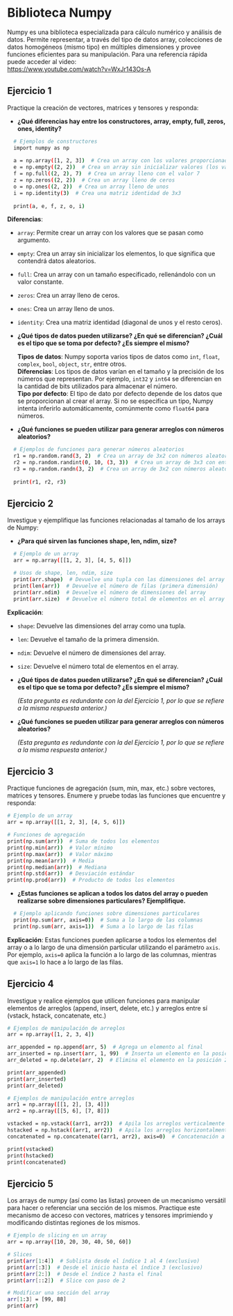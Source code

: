 # Biblioteca Numpy

Numpy es una biblioteca especializada para cálculo numérico y análisis de datos. Permite representar, a través del tipo de datos array, colecciones de datos homogéneos (mismo tipo) en múltiples dimensiones y provee funciones eficientes para su manipulación. Para una referencia rápida puede acceder al video:  
https://www.youtube.com/watch?v=WxJr143Os-A

## Ejercicio 1

Practique la creación de vectores, matrices y tensores y responda:

- **¿Qué diferencias hay entre los constructores, array, empty, full, zeros, ones, identity?**

```bash
  # Ejemplos de constructores
  import numpy as np
  
  a = np.array([1, 2, 3])  # Crea un array con los valores proporcionados
  e = np.empty((2, 2))  # Crea un array sin inicializar valores (los valores serán aleatorios)
  f = np.full((2, 2), 7)  # Crea un array lleno con el valor 7
  z = np.zeros((2, 2))  # Crea un array lleno de ceros
  o = np.ones((2, 2))  # Crea un array lleno de unos
  i = np.identity(3)  # Crea una matriz identidad de 3x3
  
  print(a, e, f, z, o, i)
```

  **Diferencias**:  
  - `array`: Permite crear un array con los valores que se pasan como argumento.
  - `empty`: Crea un array sin inicializar los elementos, lo que significa que contendrá datos aleatorios.
  - `full`: Crea un array con un tamaño especificado, rellenándolo con un valor constante.
  - `zeros`: Crea un array lleno de ceros.
  - `ones`: Crea un array lleno de unos.
  - `identity`: Crea una matriz identidad (diagonal de unos y el resto ceros).

- **¿Qué tipos de datos pueden utilizarse? ¿En qué se diferencian? ¿Cuál es el tipo que se toma por defecto? ¿Es siempre el mismo?**

  **Tipos de datos**: Numpy soporta varios tipos de datos como `int`, `float`, `complex`, `bool`, `object`, `str`, entre otros.  
  **Diferencias**: Los tipos de datos varían en el tamaño y la precisión de los números que representan. Por ejemplo, `int32` y `int64` se diferencian en la cantidad de bits utilizados para almacenar el número.  
  **Tipo por defecto**: El tipo de dato por defecto depende de los datos que se proporcionan al crear el array. Si no se especifica un tipo, Numpy intenta inferirlo automáticamente, comúnmente como `float64` para números.

- **¿Qué funciones se pueden utilizar para generar arreglos con números aleatorios?**

```bash
  # Ejemplos de funciones para generar números aleatorios
  r1 = np.random.rand(3, 2)  # Crea un array de 3x2 con números aleatorios uniformemente distribuidos entre 0 y 1
  r2 = np.random.randint(0, 10, (3, 3))  # Crea un array de 3x3 con enteros aleatorios entre 0 y 9
  r3 = np.random.randn(3, 2)  # Crea un array de 3x2 con números aleatorios distribuidos normalmente (media 0 y desviación estándar 1)
  
  print(r1, r2, r3)
```

## Ejercicio 2

Investigue y ejemplifique las funciones relacionadas al tamaño de los arrays de Numpy:

- **¿Para qué sirven las funciones shape, len, ndim, size?**

```bash
  # Ejemplo de un array
  arr = np.array([[1, 2, 3], [4, 5, 6]])

  # Usos de shape, len, ndim, size
  print(arr.shape)  # Devuelve una tupla con las dimensiones del array (filas, columnas)
  print(len(arr))  # Devuelve el número de filas (primera dimensión)
  print(arr.ndim)  # Devuelve el número de dimensiones del array
  print(arr.size)  # Devuelve el número total de elementos en el array
```

  **Explicación**:  
  - `shape`: Devuelve las dimensiones del array como una tupla.
  - `len`: Devuelve el tamaño de la primera dimensión.
  - `ndim`: Devuelve el número de dimensiones del array.
  - `size`: Devuelve el número total de elementos en el array.

- **¿Qué tipos de datos pueden utilizarse? ¿En qué se diferencian? ¿Cuál es el tipo que se toma por defecto? ¿Es siempre el mismo?**

  *(Esta pregunta es redundante con la del Ejercicio 1, por lo que se refiere a la misma respuesta anterior.)*

- **¿Qué funciones se pueden utilizar para generar arreglos con números aleatorios?**

  *(Esta pregunta es redundante con la del Ejercicio 1, por lo que se refiere a la misma respuesta anterior.)*

## Ejercicio 3

Practique funciones de agregación (sum, min, max, etc.) sobre vectores, matrices y tensores. Enumere y pruebe todas las funciones que encuentre y responda:

```bash
# Ejemplo de un array
arr = np.array([[1, 2, 3], [4, 5, 6]])

# Funciones de agregación
print(np.sum(arr))  # Suma de todos los elementos
print(np.min(arr))  # Valor mínimo
print(np.max(arr))  # Valor máximo
print(np.mean(arr))  # Media
print(np.median(arr))  # Mediana
print(np.std(arr))  # Desviación estándar
print(np.prod(arr))  # Producto de todos los elementos
```

- **¿Estas funciones se aplican a todos los datos del array o pueden realizarse sobre dimensiones particulares? Ejemplifique.**

```bash
  # Ejemplo aplicando funciones sobre dimensiones particulares
  print(np.sum(arr, axis=0))  # Suma a lo largo de las columnas
  print(np.sum(arr, axis=1))  # Suma a lo largo de las filas
```

  **Explicación**: Estas funciones pueden aplicarse a todos los elementos del array o a lo largo de una dimensión particular utilizando el parámetro `axis`. Por ejemplo, `axis=0` aplica la función a lo largo de las columnas, mientras que `axis=1` lo hace a lo largo de las filas.

## Ejercicio 4

Investigue y realice ejemplos que utilicen funciones para manipular elementos de arreglos (append, insert, delete, etc.) y arreglos entre sí (vstack, hstack, concatenate, etc.)

```bash
# Ejemplos de manipulación de arreglos
arr = np.array([1, 2, 3, 4])

arr_appended = np.append(arr, 5)  # Agrega un elemento al final
arr_inserted = np.insert(arr, 1, 99)  # Inserta un elemento en la posición 1
arr_deleted = np.delete(arr, 2)  # Elimina el elemento en la posición 2

print(arr_appended)
print(arr_inserted)
print(arr_deleted)

# Ejemplos de manipulación entre arreglos
arr1 = np.array([[1, 2], [3, 4]])
arr2 = np.array([[5, 6], [7, 8]])

vstacked = np.vstack((arr1, arr2))  # Apila los arreglos verticalmente
hstacked = np.hstack((arr1, arr2))  # Apila los arreglos horizontalmente
concatenated = np.concatenate((arr1, arr2), axis=0)  # Concatenación a lo largo del eje 0

print(vstacked)
print(hstacked)
print(concatenated)
```

## Ejercicio 5

Los arrays de numpy (así como las listas) proveen de un mecanismo versátil para hacer o referenciar una sección de los mismos. Practique este mecanismo de acceso con vectores, matrices y tensores imprimiendo y modificando distintas regiones de los mismos.

```bash
# Ejemplo de slicing en un array
arr = np.array([10, 20, 30, 40, 50, 60])

# Slices
print(arr[1:4])  # Sublista desde el índice 1 al 4 (exclusivo)
print(arr[:3])  # Desde el inicio hasta el índice 3 (exclusivo)
print(arr[2:])  # Desde el índice 2 hasta el final
print(arr[::2])  # Slice con paso de 2

# Modificar una sección del array
arr[1:3] = [99, 88]
print(arr)
```
